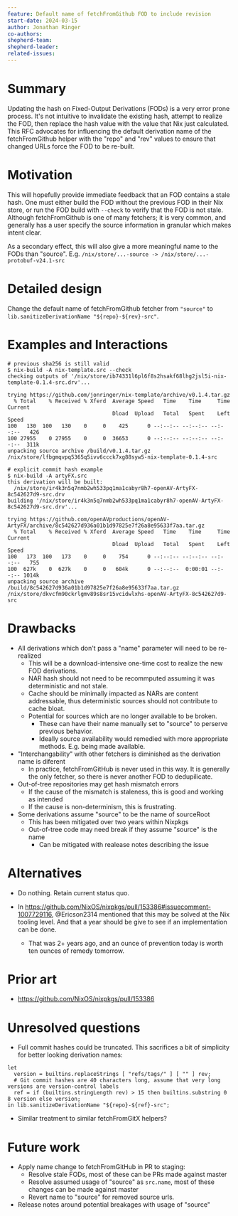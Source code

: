 ```yaml
---
feature: Default name of fetchFromGithub FOD to include revision
start-date: 2024-03-15
author: Jonathan Ringer
co-authors: 
shepherd-team:  
shepherd-leader: 
related-issues:
---
```


# Summary
[summary]: #summary

Updating the hash on Fixed-Output Derivations (FODs) is a very error prone process. It's not intuitive to invalidate the existing hash, attempt to realize the FOD, then replace the hash value with the value that Nix just calculated. This RFC advocates for influencing the default derivation name of the fetchFromGithub helper with the "repo" and "rev" values to ensure that changed URLs force the FOD to be re-built.

# Motivation
[motivation]: #motivation

This will hopefully provide immediate feedback that an FOD contains a stale hash. One must either build the FOD without the previous FOD in their Nix store, or run the FOD build with `--check` to verify that the FOD is not stale. Although fetchFromGithub is one of many fetchers; it is very common, and generally has a user specify the source information in granular which makes intent clear.

As a secondary effect, this will also give a more meaningful name to the FODs than "source". E.g. `/nix/store/...-source -> /nix/store/...-protobuf-v24.1-src`

# Detailed design
[design]: #detailed-design

Change the default name of fetchFromGithub fetcher from `"source"` to `lib.sanitizeDerivationName "${repo}-${rev}-src"`.

# Examples and Interactions
[examples-and-interactions]: #examples-and-interactions

```
# previous sha256 is still valid
$ nix-build -A nix-template.src --check
checking outputs of '/nix/store/ib74331l6pl6f8s2hsakf68lhg2jsl5i-nix-template-0.1.4-src.drv'...

trying https://github.com/jonringer/nix-template/archive/v0.1.4.tar.gz
  % Total    % Received % Xferd  Average Speed   Time    Time     Time  Current
                                 Dload  Upload   Total   Spent    Left  Speed
100   130  100   130    0     0    425      0 --:--:-- --:--:-- --:--:--   426
100 27955    0 27955    0     0  36653      0 --:--:-- --:--:-- --:--:--  311k
unpacking source archive /build/v0.1.4.tar.gz
/nix/store/lfbgmqvpq5365q5ivv6ccck7xg88syw5-nix-template-0.1.4-src

# explicit commit hash example
$ nix-build -A artyFX.src
this derivation will be built:
  /nix/store/ir4k3n5q7nmb2wh533pq1ma1cabyr8h7-openAV-ArtyFX-8c542627d9-src.drv
building '/nix/store/ir4k3n5q7nmb2wh533pq1ma1cabyr8h7-openAV-ArtyFX-8c542627d9-src.drv'...

trying https://github.com/openAVproductions/openAV-ArtyFX/archive/8c542627d936a01b1d97825e7f26a8e95633f7aa.tar.gz
  % Total    % Received % Xferd  Average Speed   Time    Time     Time  Current
                                 Dload  Upload   Total   Spent    Left  Speed
100   173  100   173    0     0    754      0 --:--:-- --:--:-- --:--:--   755
100  627k    0  627k    0     0   604k      0 --:--:--  0:00:01 --:--:-- 1014k
unpacking source archive /build/8c542627d936a01b1d97825e7f26a8e95633f7aa.tar.gz
/nix/store/dkvcfm90ckrlgmv89s8sr15vcidwlxhs-openAV-ArtyFX-8c542627d9-src
```

# Drawbacks
[drawbacks]: #drawbacks

- All derivations which don't pass a "name" parameter will need to be re-realized
    - This will be a download-intensive one-time cost to realize the new FOD derivations.
    - NAR hash should not need to be recommputed assuming it was deterministic and not stale.
    - Cache should be minimally impacted as NARs are content addressable, thus deterministic sources should not contribute to cache bloat.
    - Potential for sources which are no longer available to be broken.
        - These can have their name manually set to "source" to perserve previous behavior.
        - Ideally source availability would remedied with more appropriate methods. E.g. being made available.
- "Interchangability" with other fetchers is diminished as the derivation name is diferent
    - In practice, fetchFromGitHub is never used in this way. It is generally the only fetcher, so there is never another FOD to dedupilicate.
- Out-of-tree repositories may get hash mismatch errors
    - If the cause of the mismatch is staleness, this is good and working as intended
    - If the cause is non-determinism, this is frustrating.
- Some derivations assume "source" to be the name of sourceRoot
    - This has been mitigated over two years within Nixpkgs
    - Out-of-tree code may need break if they assume "source" is the name
        - Can be mitigated with realease notes describing the issue

# Alternatives
[alternatives]: #alternatives

- Do nothing. Retain current status quo.

- In https://github.com/NixOS/nixpkgs/pull/153386#issuecomment-1007729116, @Ericson2314 mentioned that this may be solved at the Nix tooling level. And that a year should be give to see if an implementation can be done.
    - That was 2+ years ago, and an ounce of prevention today is worth ten ounces of remedy tomorrow.

# Prior art
[prior-art]: #prior-art

- https://github.com/NixOS/nixpkgs/pull/153386

# Unresolved questions
[unresolved]: #unresolved-questions

- Full commit hashes could be truncated. This sacrifices a bit of simplicity for better looking derivation names:
```
let
  version = builtins.replaceStrings [ "refs/tags/" ] [ "" ] rev;
  # Git commit hashes are 40 characters long, assume that very long versions are version-control labels
  ref = if (builtins.stringLength rev) > 15 then builtins.substring 0 8 version else version;
in lib.sanitizeDerivationName "${repo}-${ref}-src";
```

- Similar treatment to similar fetchFromGitX helpers?

# Future work
[future]: #future-work

- Apply name change to fetchFromGitHub in PR to staging:
    - Resolve stale FODs, most of these can be PRs made against master
    - Resolve assumed usage of "source" as `src.name`, most of these changes can be made against master
    - Revert name to "source" for removed source urls.
- Release notes around potential breakages with usage of "source"

